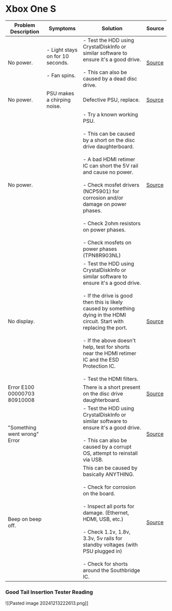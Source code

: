 # Xbox One S

| Problem Description          | Symptoms                                             | Solution                                                                                                                                                                                                                                                                                                                                                            | Source                                                |
| ---------------------------- | ---------------------------------------------------- | ------------------------------------------------------------------------------------------------------------------------------------------------------------------------------------------------------------------------------------------------------------------------------------------------------------------------------------------------------------------- | ----------------------------------------------------- |
| No power.                    | - Light stays on for 10 seconds.<br><br>- Fan spins. | - Test the HDD using CrystalDiskInfo or similar software to ensure it's a good drive.<br><br>- This can also be caused by a dead disc drive.                                                                                                                                                                                                                        | [Source](https://old.repair.wiki/w/Xbox_One_S_(1681)) |
| No power.                    | PSU makes a chirping noise.                          | Defective PSU, replace.                                                                                                                                                                                                                                                                                                                                             | [Source](https://old.repair.wiki/w/Xbox_One_S_(1681)) |
| No power.                    |                                                      | - Try a known working PSU.<br><br>- This can be caused by a short on the disc drive daughterboard.<br><br>- A bad HDMI retimer IC can short the 5V rail and cause no power.<br><br>- Check mosfet drivers (NCP5901) for corrosion and/or damage on power phases.<br><br>- Check 2ohm resistors on power phases.<br><br>- Check mosfets on power phases (TPN8R903NL) | [Source](https://www.youtube.com/watch?v=thp0cEAcixk) |
| No display.                  |                                                      | - Test the HDD using CrystalDiskInfo or similar software to ensure it's a good drive.<br><br>- If the drive is good then this is likely caused by something dying in the HDMI circuit. Start with replacing the port.<br><br>- If the above doesn't help, test for shorts near the HDMI retimer IC and the ESD Protection IC.<br><br>- Test the HDMI filters.       | [Source](https://old.repair.wiki/w/Xbox_One_S_(1681)) |
| Error E100 00000703 80910008 |                                                      | There is a short present on the disc drive daughterboard.                                                                                                                                                                                                                                                                                                           | [Source](https://old.repair.wiki/w/Xbox_One_S_(1681)) |
| "Something went wrong" Error |                                                      | - Test the HDD using CrystalDiskInfo or similar software to ensure it's a good drive.<br><br>- This can also be caused by a corrupt OS, attempt to reinstall via USB.                                                                                                                                                                                               | [Source](https://old.repair.wiki/w/Xbox_One_S_(1681)) |
| Beep on beep off.            |                                                      | This can be caused by basically ANYTHING.<br><br>- Check for corrosion on the board.<br><br>- Inspect all ports for damage. (Ethernet, HDMI, USB, etc.)<br><br>- Check 1.1v, 1.8v, 3.3v, 5v rails for standby voltages (with PSU plugged in)<br><br>- Check for shorts around the Southbridge IC.                                                                   | [Source](https://old.repair.wiki/w/Xbox_One_S_(1681)) |

### Good Tail Insertion Tester Reading

![[Pasted image 20241213222613.png]]